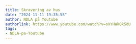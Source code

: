 ```yaml
---
title: Skravering av hus
date: "2024-11-11 19:35:58"
author: NDLA på Youtube
authorlink: https://www.youtube.com/watch?v=oXYHWkQk5dU
tags:
- NDLA-pa-Youtube
---
```

